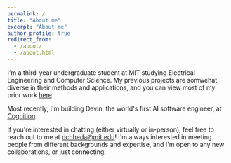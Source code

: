 ```yaml
---
permalink: /
title: "About me"
excerpt: "About me"
author_profile: true
redirect_from: 
  - /about/
  - /about.html
---
```

I'm a third-year undergraduate student at MIT studying Electrical Engineering and Computer Science. My previous projects are somwehat diverse in their methods and applications, and you can view most of my prior work [here](/projects).

Most recently, I'm building Devin, the world's first AI software engineer, at [Cognition](cognition.ai).

If you're interested in chatting (either virtually or in-person), feel free to reach out to me at [dchheda@mit.edu](mailto:dchheda@mit.edu)! I'm always interested in meeting people from different backgrounds and expertise, and I'm open to any new collaborations, or just connecting. 
